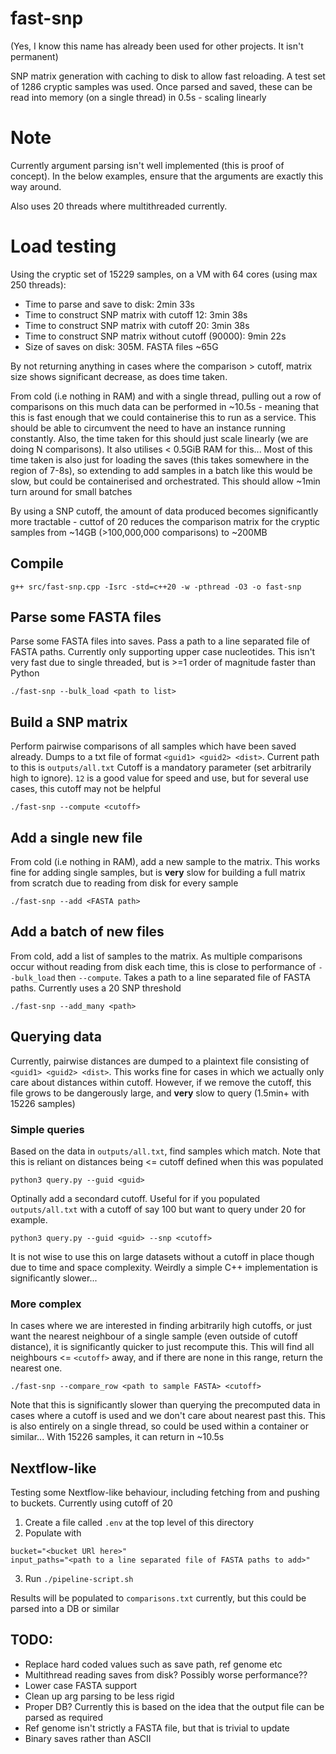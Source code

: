 # fast-snp
(Yes, I know this name has already been used for other projects. It isn't permanent)

SNP matrix generation with caching to disk to allow fast reloading.
A test set of 1286 cryptic samples was used. Once parsed and saved, these can be read into memory (on a single thread) in 0.5s - scaling linearly

# Note
Currently argument parsing isn't well implemented (this is proof of concept). In the below examples, ensure that the arguments are exactly this way around.

Also uses 20 threads where multithreaded currently.

# Load testing
Using the cryptic set of 15229 samples, on a VM with 64 cores (using max 250 threads):

* Time to parse and save to disk: 2min 33s
* Time to construct SNP matrix with cutoff 12: 3min 38s
* Time to construct SNP matrix with cutoff 20: 3min 38s
* Time to construct SNP matrix without cutoff (90000): 9min 22s
* Size of saves on disk: 305M. FASTA files ~65G

By not returning anything in cases where the comparison > cutoff, matrix size shows significant decrease, as does time taken.

From cold (i.e nothing in RAM) and with a single thread, pulling out a row of comparisons on this much data can be performed in ~10.5s - meaning that this is fast enough that we could containerise this to run as a service. This should be able to circumvent the need to have an instance running constantly. Also, the time taken for this should just scale linearly (we are doing N comparisons).
It also utilises < 0.5GiB RAM for this...
Most of this time taken is also just for loading the saves (this takes somewhere in the region of 7-8s), so extending to add samples in a batch like this would be slow, but could be containerised and orchestrated. This should allow ~1min turn around for small batches

By using a SNP cutoff, the amount of data produced becomes significantly more tractable - cuttof of 20 reduces the comparison matrix for the cryptic samples from ~14GB (>100,000,000 comparisons) to ~200MB

## Compile
```
g++ src/fast-snp.cpp -Isrc -std=c++20 -w -pthread -O3 -o fast-snp
```

## Parse some FASTA files
Parse some FASTA files into saves. Pass a path to a line separated file of FASTA paths. Currently only supporting upper case nucleotides. This isn't very fast due to single threaded, but is >=1 order of magnitude faster than Python

```
./fast-snp --bulk_load <path to list>
```

## Build a SNP matrix
Perform pairwise comparisons of all samples which have been saved already. Dumps to a txt file of format `<guid1> <guid2> <dist>`. Current path to this is `outputs/all.txt`
Cutoff is a mandatory parameter (set arbitrarily high to ignore). `12` is a good value for speed and use, but for several use cases, this cutoff may not be helpful
```
./fast-snp --compute <cutoff>
```

## Add a single new file
From cold (i.e nothing in RAM), add a new sample to the matrix. This works fine for adding single samples, but is **very** slow for building a full matrix from scratch due to reading from disk for every sample
```
./fast-snp --add <FASTA path>
```

## Add a batch of new files
From cold, add a list of samples to the matrix. As multiple comparisons occur without reading from disk each time, this is close to performance of `--bulk_load` then `--compute`. Takes a path to a line separated file of FASTA paths. Currently uses a 20 SNP threshold
```
./fast-snp --add_many <path>
```

## Querying data
Currently, pairwise distances are dumped to a plaintext file consisting of `<guid1> <guid2> <dist>`. This works fine for cases in which we actually only care about distances within cutoff. However, if we remove the cutoff, this file grows to be dangerously large, and **very** slow to query (1.5min+ with 15226 samples)

### Simple queries
Based on the data in `outputs/all.txt`, find samples which match. Note that this is reliant on distances being <= cutoff defined when this was populated
```
python3 query.py --guid <guid>
```

Optinally add a secondard cutoff. Useful for if you populated `outputs/all.txt` with a cutoff of say 100 but want to query under 20 for example.
```
python3 query.py --guid <guid> --snp <cutoff>
```
It is not wise to use this on large datasets without a cutoff in place though due to time and space complexity. Weirdly a simple C++ implementation is significantly slower...


### More complex
In cases where we are interested in finding arbitrarily high cutoffs, or just want the nearest neighbour of a single sample (even outside of cutoff distance), it is significantly quicker to just recompute this. This will find all neighbours <= `<cutoff>` away, and if there are none in this range, return the nearest one.
```
./fast-snp --compare_row <path to sample FASTA> <cutoff>
```
Note that this is significantly slower than querying the precomputed data in cases where a cutoff is used and we don't care about nearest past this. This is also entirely on a single thread, so could be used within a container or similar...
With 15226 samples, it can return in ~10.5s

## Nextflow-like
Testing some Nextflow-like behaviour, including fetching from and pushing to buckets. Currently using cutoff of 20
1. Create a file called `.env` at the top level of this directory
2. Populate with
```
bucket="<bucket URl here>"
input_paths="<path to a line separated file of FASTA paths to add>"
```
3. Run `./pipeline-script.sh`

Results will be populated to `comparisons.txt` currently, but this could be parsed into a DB or similar

## TODO:
* Replace hard coded values such as save path, ref genome etc
* Multithread reading saves from disk? Possibly worse performance??
* Lower case FASTA support
* Clean up arg parsing to be less rigid
* Proper DB? Currently this is based on the idea that the output file can be parsed as required
* Ref genome isn't strictly a FASTA file, but that is trivial to update
* Binary saves rather than ASCII

